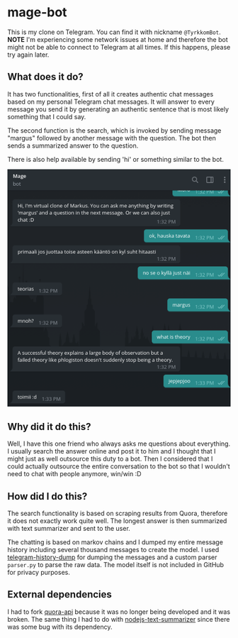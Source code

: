 # mage-bot

This is my clone on Telegram. You can find it with nickname `@TyrkkomBot`. **NOTE** I'm experiencing some network issues at home and therefore the bot might not be able to connect to Telegram at all times. If this happens, please try again later.

## What does it do?

It has two functionalities, first of all it creates authentic chat messages based on my personal Telegram chat messages. It will answer to every message you send it by generating
an authentic sentence that is most likely something that I could say.

The second function is the search, which is invoked by sending message "margus" followed by another message with the question. The bot then sends a summarized answer to the question.

There is also help available by sending 'hi' or something similar to the bot.

![alt text](example-usage.png)

## Why did it do this?

Well, I have this one friend who always asks me questions about everything. I usually search the answer online and post it to him and I thought that I might just as well outsource this duty to a bot. Then I considered that I could actually outsource the entire conversation to the bot so that I wouldn't need to chat with people anymore, win/win :D

## How did I do this?

The search functionality is based on scraping results from Quora, therefore it does not exactly work quite well. The longest answer is then summarized with text summarizer and sent to the user.

The chatting is based on markov chains and I dumped my entire message history including several thousand messages to create the model. I used [telegram-history-dump](https://github.com/tvdstaaij/telegram-history-dump) for dumping the messages and a custom parser `parser.py` to parse the raw data. The model itself is not included in GitHub for privacy purposes.

## External dependencies

I had to fork [quora-api](https://github.com/CodeDotJS/quora-api) because it was no longer being developed and it was broken. The same thing I had to do with [nodejs-text-summarizer](https://github.com/anpandu/nodejs-text-summarizer) since there was some bug with its dependency.
